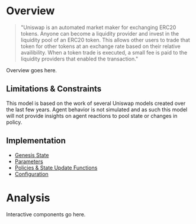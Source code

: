 # Overview
> "Uniswap is an automated market maker for exchanging ERC20 tokens. Anyone can become a liquidity provider and invest in the liquidity pool of an ERC20 token. This allows other users to trade that token for other tokens at an exchange rate based on their relative availibility. When a token trade is executed, a small fee is paid to the liquidity providers that enabled the transaction."

Overview goes here.

## Limitations & Constraints
This model is based on the work of several Uniswap models created over the last few years. Agent behavior is not simulated and as such this model will not provide insights on agent reactions to pool state or changes in policy.

## Implementation
- [Genesis State](state.md)
- [Parameters](params.md)
- [Policies & State Update Functions](updates.md)
- [Configuration](config.md)

# Analysis
Interactive components go here.